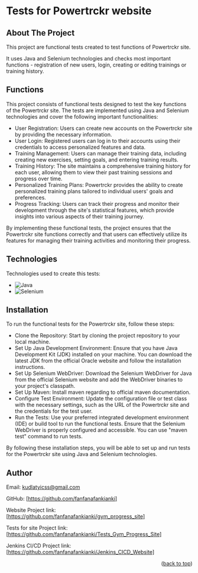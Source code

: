 # Tests for Powertrckr website
<a name="readme-top"></a>
<!-- ABOUT THE PROJECT -->
## About The Project

This project are functional tests created to test functions of Powertrckr site. 

It uses Java and Selenium technologies and checks most important functions - registration of new users, login, creating or editing trainings or training history. 

<!-- FUNCTIONS -->
## Functions

This project consists of functional tests designed to test the key functions of the Powertrckr site. The tests are implemented using Java and Selenium technologies and cover the following important functionalities:

* User Registration: Users can create new accounts on the Powertrckr site by providing the necessary information.
* User Login: Registered users can log in to their accounts using their credentials to access personalized features and data.
* Training Management: Users can manage their training data, including creating new exercises, setting goals, and entering training results.
* Training History: The site maintains a comprehensive training history for each user, allowing them to view their past training sessions and progress over time.
* Personalized Training Plans: Powertrckr provides the ability to create personalized training plans tailored to individual users' goals and preferences.
* Progress Tracking: Users can track their progress and monitor their development through the site's statistical features, which provide insights into various aspects of their training journey.

By implementing these functional tests, the project ensures that the Powertrckr site functions correctly and that users can effectively utilize its features for managing their training activities and monitoring their progress.

<!-- TECHNOLOGIES -->
## Technologies

Technologies used to create this tests:
* ![Java](https://img.shields.io/badge/Java-007396?style=for-the-badge&logo=java&logoColor=white)
* ![Selenium](https://img.shields.io/badge/Selenium-43B02A?style=for-the-badge&logo=selenium&logoColor=white)

<!-- INSTALLATION -->
## Installation

To run the functional tests for the Powertrckr site, follow these steps:

* Clone the Repository: Start by cloning the project repository to your local machine.
* Set Up Java Development Environment: Ensure that you have Java Development Kit (JDK) installed on your machine. You can download the latest JDK from the official Oracle website and follow the installation instructions.
* Set Up Selenium WebDriver: Download the Selenium WebDriver for Java from the official Selenium website and add the WebDriver binaries to your project's classpath.
* Set Up Maven: Install maven regarding to official maven documentation.
* Configure Test Environment: Update the configuration file or test class with the necessary settings, such as the URL of the Powertrckr site and the credentials for the test user.
* Run the Tests: Use your preferred integrated development environment (IDE) or build tool to run the functional tests. Ensure that the Selenium WebDriver is properly configured and accessible. You can use "maven test" command to run tests.

By following these installation steps, you will be able to set up and run tests for the Powertrckr site using Java and Selenium technologies.

<!-- AUTHOR -->
## Author

Email: kudlatyicss@gmail.com

GitHub: [https://github.com/fanfanafankianki]

Website Project link: [https://github.com/fanfanafankianki/gym_progress_site]

Tests for site Project link: [https://github.com/fanfanafankianki/Tests_Gym_Progress_Site]

Jenkins CI/CD Project link: [https://github.com/fanfanafankianki/Jenkins_CICD_Website]
<p align="right">(<a href="#readme-top">back to top</a>)</p>
